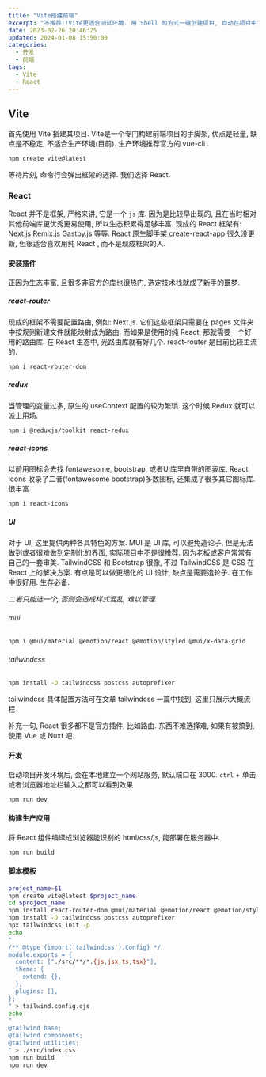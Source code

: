 ```yaml
---
title: "Vite搭建前端"
excerpt: "不推荐!!Vite更适合测试环境. 用 Shell 的方式一键创建项目, 自动在项目中添加和配置插件"
date: 2023-02-26 20:46:25
updated: 2024-01-08 15:50:00
categories: 
  - 开发
  - 前端
tags:
  - Vite 
  - React 
---
```


## Vite

首先使用 Vite 搭建其项目. Vite是一个专门构建前端项目的手脚架, 优点是轻量, 缺点是不稳定, 不适合生产环境(目前). 生产环境推荐官方的 vue-cli .

```bash
npm create vite@latest
```

等待片刻, 命令行会弹出框架的选择. 我们选择 React.

### React

React 并不是框架, 严格来讲, 它是一个 `js` 库. 因为是比较早出现的, 且在当时相对其他前端库更优秀更易使用, 所以生态积累得足够丰富. 现成的 React 框架有: Next.js Remix.js Gastby.js 等等. React 原生脚手架 create-react-app 很久没更新, 但很适合喜欢用纯 React , 而不是现成框架的人.

#### 安装插件

正因为生态丰富, 且很多非官方的库也很热门, 选定技术栈就成了新手的噩梦.

##### react-router

现成的框架不需要配置路由, 例如: Next.js. 它们这些框架只需要在 pages 文件夹中按规则新建文件就能映射成为路由. 而如果是使用的纯 React, 那就需要一个好用的路由库. 在 React 生态中, 光路由库就有好几个. react-router 是目前比较主流的. 

```bash
npm i react-router-dom
```

##### redux

当管理的变量过多, 原生的 useContext 配置的较为繁琐. 这个时候 Redux 就可以派上用场.

```bash
npm i @reduxjs/toolkit react-redux
```

##### react-icons

以前用图标会去找 fontawesome, bootstrap, 或者UI库里自带的图表库. React Icons 收录了二者(fontawesome bootstrap)多数图标, 还集成了很多其它图标库. 很丰富.

```bash
npm i react-icons
```

##### UI

对于 UI, 这里提供两种各具特色的方案. MUI 是 UI 库, 可以避免造论子, 但是无法做到或者很难做到定制化的界面, 实际项目中不是很推荐. 因为老板或客户常常有自己的一套审美. TailwindCSS 和 Bootstrap 很像, 不过 TailwindCSS 是 CSS 在 React 上的解决方案. 有点是可以做更细化的 UI 设计, 缺点是需要造轮子. 在工作中很好用. 生存必备.

*二者只能选一个, 否则会造成样式混乱, 难以管理.*

###### mui

```bash
npm i @mui/material @emotion/react @emotion/styled @mui/x-data-grid  
```

###### tailwindcss

```bash
npm install -D tailwindcss postcss autoprefixer
```

tailwindcss 具体配置方法可在文章 tailwindcss 一篇中找到, 这里只展示大概流程.

补充一句, React 很多都不是官方插件, 比如路由. 东西不难选择难, 如果有被搞到, 使用 Vue 或 Nuxt 吧.

#### 开发

启动项目开发环境后, 会在本地建立一个网站服务, 默认端口在 3000. `ctrl` + 单击或者浏览器地址栏输入之都可以看到效果

```bash
npm run dev
```

#### 构建生产应用

将 React 组件编译成浏览器能识别的 html/css/js, 能部署在服务器中.

```bash
npm run build
```

#### 脚本模板

```bash
project_name=$1
npm create vite@latest $project_name
cd $project_name
npm install react-router-dom @mui/material @emotion/react @emotion/styled @reduxjs/toolkit react-redux react-icons
npm install -D tailwindcss postcss autoprefixer
npx tailwindcss init -p
echo
"
/** @type {import('tailwindcss').Config} */
module.exports = {
  content: ["./src/**/*.{js,jsx,ts,tsx}"],
  theme: {
    extend: {},
  },
  plugins: [],
};
" > tailwind.config.cjs
echo
"
@tailwind base;
@tailwind components;
@tailwind utilities;
" > ./src/index.css
npm run build
npm run dev
```

